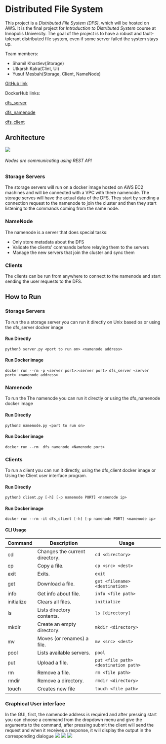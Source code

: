 # Distributed File System

This project is a *Distributed File System (DFS)*, which will be hosted on AWS. It is the final project for *Introduction to Distributed System* course at Innopolis University. The goal of the project is to have a robust and fault-tolerant distributed file system, even if some server failed the system stays up.

Team members:
- Shamil Khastiev(Storage)
- Utkarsh Kalra(Clint, Ui)
- Yusuf Mesbah(Storage, Client, NameNode)

 [GitHub link](https://github.com/YusufRoshdy/distributed-file-system)

 DockerHub links:

 [dfs_server](https://hub.docker.com/r/yusufmesbah/dfs_server)
 
 [dfs_namenode](https://hub.docker.com/r/yusufmesbah/dfs_namenode)

[dfs_client](https://hub.docker.com/r/yusufmesbah/dfs_client)


## Architecture

![](https://i.imgur.com/KpEiTc1.png)
###### Nodes are communicating using REST API

### Storage Servers
The storage servers will run on a docker image hosted on AWS EC2 machines and will be connected with a VPC with there namenode.
The storage serves will have the actual data of the DFS.
They start by sending a connection request to the namenode to join the cluster and then they start listening to the commands coming from the name node.

### NameNode
The namenode is a server that does special tasks:
- Only store metadata about the DFS
- Validate the clients' commands before relaying them to the servers
- Manage the new servers that join the cluster and sync them

### Clients
The clients can be run from anywhere to connect to the namenode and start sending the user requests to the DFS.

## How to Run

### Storage Servers
To run the a storage server you can run it directly on Unix based os or using the dfs_server docker image
#### Run Directly
`python3 server.py <port to run on> <namenode address>`
#### Run Docker image
`docker run --rm -p <server port>:<server port> dfs_server <server port> <namenode address>`

### Namenode
To run the The namenode you can run it directly or using the dfs_namenode docker image
#### Run Directly
`python3 namenode.py <port to run on>`
#### Run Docker image
`docker run --rm  dfs_namenode <Namenode port>`

### Clients
To run a client you can run it directly, using the dfs_client docker image or Using the Client user interface program.
#### Run Directly
`python3 client.py [-h] [-p namenode PORT] <namenode ip>`
#### Run Docker image
`docker run --rm -it dfs_client [-h] [-p namenode PORT] <namenode ip>`

#### CLI Usage
| Command    |  Description                    | Usage                                |
|------------|---------------------------------|--------------------------------------|
| cd         |  Changes the current directory. | `cd <directory>`                     |
| cp         |  Copy a file.                   | `cp <src> <dest>`                    |
| exit       |  Exits.                         | `exit`                               |
| get        |  Download a file.               | `get <filename> <destination>`       |
| info       |  Get info about file.           | `info <file path>`                   |
| initialize |  Clears all files.              | `initialize`                         |
| ls         |  Lists directory contents.      | `ls [directory]`                     |
| mkdir      |  Create an empty directory.     | `mkdir <directory>`                  |
| mv         |  Moves (or renames) a file.     | `mv <src> <dest>`                    |
| pool       |  Lists available servers.       | `pool`                               |
| put        |  Upload a file.                 | `put <file path> <destination path>` |
| rm         |  Remove a file.                 | `rm <file path>`                     |
| rmdir      |  Remove a directory.            | `rmdir <directory>`                  |
| touch      |  Creates new file               | `touch <file path>`                  |


### Graphical User interface
In the GUI, first, the namenode address is required and after pressing start you can choose a command from the dropdown menu and give the arguments to the command, after pressing submit the client will send the request and when it receives a response, it will display the output in the corresponding dialogue
![](https://i.imgur.com/OlRDxhc.jpg)
![](https://i.imgur.com/RW2E0UP.jpg)
![](https://i.imgur.com/umcW1Kb.jpg)